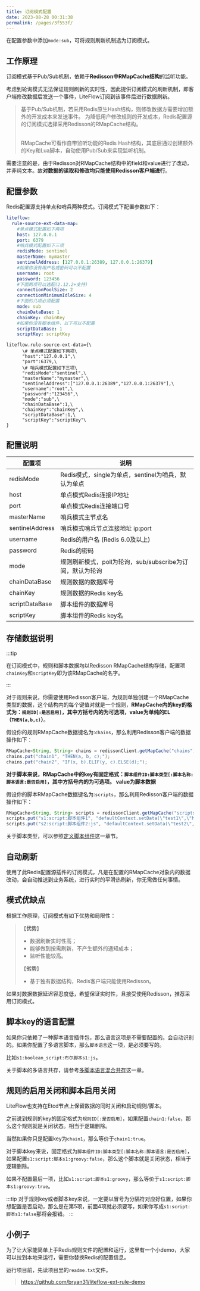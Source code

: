 ```yaml
---
title: 订阅模式配置
date: 2023-08-28 00:31:38
permalink: /pages/3f553f/
---
```


在配置参数中添加`mode:sub`，可将规则刷新机制选为订阅模式。

## 工作原理

订阅模式基于Pub/Sub机制，依赖于**Redisson中RMapCache结构**的监听功能。

考虑到轮询模式无法保证规则刷新的实时性，因此提供订阅模式的刷新机制，即客户端修改数据后发送一个事件，LiteFlow订阅到该事件后进行数据刷新。

>基于Pub/Sub机制，若采用Redis原生Hash结构，则修改数据方需要增加额外的开发成本来发送事件。 
> 为降低用户修改规则的开发成本，Redis配置源的订阅模式选择采用Redisson的RMapCache结构。 
>
> \
>RMapCache可看作自带监听功能的Redis Hash结构，其底层通过创建额外的Key和Lua脚本，自动使用Pub/Sub来实现监听机制。

需要注意的是，由于Redisson对RMapCache结构中的field和value进行了改动，并非纯文本。故**对数据的读取和修改均只能使用Redisson客户端进行**。


## 配置参数

Redis配置源支持单点和哨兵两种模式。订阅模式下配置参数如下：


<code-group>
  <code-block title="Yaml风格配置" active>

```yaml
liteflow:
  rule-source-ext-data-map:
    #单点模式配置如下两项
    host: 127.0.0.1
    port: 6379
    #哨兵模式配置如下三项
    redisMode: sentinel
    masterName: mymaster
    sentinelAddress: [127.0.0.1:26389, 127.0.0.1:26379]
    #如果你没有用户名或密码可以不配置
    username: root
    password: 123456
    #下面两项可以选配(2.12.2+支持)
    connectionPoolSize: 2
    connectionMinimumIdleSize: 4
    #下面的几项必须配置
    mode: sub
    chainDataBase: 1
    chainKey: chainKey
    #如果你没有脚本组件，以下可以不配置
    scriptDataBase: 1
    scriptKey: scriptKey
```

  </code-block>
  <code-block title="Properties风格配置">

```properties
liteflow.rule-source-ext-data={\
      \# 单点模式配置如下两项\
      "host":"127.0.0.1",\
      "port":6379,\
      \# 哨兵模式配置如下三项\
      "redisMode":"sentinel",\
      "masterName":"mymaster",\
      "sentinelAddress":["127.0.0.1:26389","127.0.0.1:26379"],\
      "username":"root",\
      "password":"123456",\
      "mode":"sub",\
      "chainDataBase":1,\
      "chainKey":"chainKey",\
      "scriptDataBase":1,\
      "scriptKey":"scriptKey"\
}
```
  </code-block>

</code-group>


## 配置说明


| 配置项             | 说明                                    |
|-----------------|---------------------------------------|
| redisMode       | Redis模式，single为单点，sentinel为哨兵，默认为单点   |
| host            | 单点模式Redis连接IP地址                       |
| port            | 单点模式Redis连接端口号                        |
| masterName      | 哨兵模式主节点名                              |
| sentinelAddress | 哨兵模式哨兵节点连接地址 ip:port                  |
| username        | Redis的用户名 (Redis 6.0及以上)              |
| password        | Redis的密码                              |
| mode      | 规则刷新模式，poll为轮询，sub/subscribe为订阅，默认为轮询 |
| chainDataBase        | 规则数据的数据库号                             |
| chainKey     | 规则数据的Redis key名                       |
| scriptDataBase | 脚本组件的数据库号                             |
| scriptKey        | 脚本组件的Redis key名                       |


## 存储数据说明

:::tip

在订阅模式中，规则和脚本数据均以Redisson RMapCache结构存储，配置项`chainKey`和`scriptKey`即为该RMapCache的名字。

:::

对于规则来说，你需要使用Redisson客户端，为规则单独创建一个RMapCache类型的数据，这个结构内的每个键值对就是一个规则，**RMapCache内的key的格式为：`规则ID[:是否启用]`，其中方括号内的为可选项，value为单纯的EL（`THEN(a,b,c)`）**。

假设你的规则RMapCache数据键名为:`chains`，那么利用Redisson客户端的数据操作如下：


```java
RMapCache<String, String> chains = redissonClient.getMapCache("chains");
chains.put("chain1", "THEN(a, b, c);");
chains.put("chain2", "IF(x, b).ELIF(y, c).ELSE(d);");
```

**对于脚本来说，RMapCache中的key有固定格式：`脚本组件ID:脚本类型[:脚本名称:脚本语言:是否启用]`，其中方括号内的为可选项。 value为脚本数据**

假设你的脚本RMapCache数据键名为:`scripts`，那么利用Redisson客户端的数据操作如下：

```java
RMapCache<String, String> scripts = redissonClient.getMapCache("scripts");
scripts.put("s1:script:脚本组件1", "defaultContext.setData(\"test1\",\"hello\");");
scripts.put("s2:script:脚本组件2:js", "defaultContext.setData(\"test2\",\"hello\");");
```

关于脚本类型，可以参照[定义脚本组件](/pages/81d53c/)这一章节。


## 自动刷新

使用了此Redis配置源插件的订阅模式，凡是在配置的RMapCache对象内的数据改动，会自动推送到业务系统，进行实时的平滑热刷新，你无需做任何事情。


## 模式优缺点

根据工作原理，订阅模式有如下优势和局限性：

>【**优势**】
>
>* 数据刷新实时性高；
>* 能够做到按需刷新，不产生额外的通知成本；
>* 监听性能较高。
>
>【**劣势**】
>
>* 基于独有数据结构，Redis客户端只能使用Redisson。

如果对数据数据延迟容忍度低，希望保证实时性，且接受使用Redisson，推荐采用订阅模式。

## 脚本key的语言配置

如果你只依赖了一种脚本语言插件包，那么语言这项是不需要配置的。会自动识别的。如果你配置了多语言脚本，那么`脚本语言`这一项，是必须要写的。

比如`s1:boolean_script:布尔脚本s1:js`。

关于脚本的多语言共存，请参考[多脚本语言混合共存](/pages/acba2c/)这一章。


## 规则的启用关闭和脚本启用关闭<Badge text="v2.12.0+"/>

LiteFlow也支持在Etcd节点上保留数据的同时关闭和启动规则/脚本。

之前说到规则的key的固定格式为`规则ID[:是否启用]`，如果配置`chain1:false`，那么这个规则就是关闭状态。相当于逻辑删除。

当然如果你只是配置key为`chain1`，那么等价于`chain1:true`。

对于脚本key来说，固定格式为`脚本组件ID:脚本类型[:脚本名称:脚本语言:是否启用]`，如果配置`s1:script:脚本s1:groovy:false`，那么这个脚本就是关闭状态，相当于逻辑删除。

如果不配置最后一项，比如`s1:script:脚本s1:groovy`，那么等价于`s1:script:脚本s1:groovy:true`。

:::tip
对于规则key或者脚本key来说，一定要以冒号为分隔符对应好位置，如果你想配置是否启动，那么是在第5项，前面4项就必须要写，如果你写成`s1:script:脚本s1:false`那将会报错。
:::

## 小例子

为了让大家能简单上手Redis规则文件的配置和运行，这里有一个小demo，大家可以拉到本地来运行，需要你替换Redis的配置信息。

运行项目前，先读项目里的`readme.txt`文件。

> https://github.com/bryan31/liteflow-ext-rule-demo